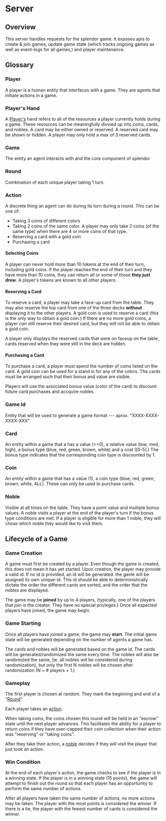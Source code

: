 # Server

## Overview

This server handles requests for the splendor game. It exposes apis to create &
join games, update game state (which tracks ongoing games as well as event-logs
for all games,) and player maintenance.

## Glossary

### Player

A player is a human entity that interfaces with a game. They are agents that
initiate actions in a game.

### Player's Hand

A [Player's](#player) hand refers to all of the resources a player currently
holds during a game. These resources can be meaningfully divvied up into coins,
cards, and nobles. A card may be either owned or reserved. A reserved card may
be shown or hidden. A player may only hold a max of 3 reserved cards.

### Game

The entity an agent interacts with and the core component of splendor

### Round

Combination of each unique player taking 1 turn.

### Action

A discrete thing an agent can do during its turn during a round. This can be
one of:

- Taking 3 coins of different colors
- Taking 2 coins of the same color. A player may only take 2 coins (of the same
  type) when there are 4 or more coins of that type.
- Reserving a card with a gold coin
- Purchasing a card

#### Selecting Coins

A player can never hold more than 10 tokens at the end of their turn, including
gold coins. If the player reaches the end of their turn and they have more than
10 coins, they can return all or some of those **they just drew**. A player's
tokens are known to all other players.

#### Reserving a Card

To reserve a card, a player may take a face-up card from the table. They may
also reserve the top card from one of the three decks **without** displaying
it to the other players. A gold coin is used to reserve a card (this is the
only way to obtain a gold coin.) If there are no more gold coins, a player
_can_ still reserve their desired card, but they will not be able to obtain a
gold coin.

A player only displays the reserved cards that were on faceup on
the table, cards reserved when they were still in the deck are hidden.

#### Purchasing a Card

To purchase a card, a player must spend the number of coins listed on the card.
A gold coin can be used for a stand in for any of the colors. The cards must be
arranged such that their bonus and value are visible.

Players will use the associated bonus value (color of the card) to discount
future card purchases and accquire nobles.

### Game Id

Entity that will be used to generate a game format <low>-<med>-<high>-<noble>
aprox. "XXXX-XXXX-XXXX-XXX"

### Card

An entity within a game that a has a value (>=0), a relative value (low, med,
high), a bonus type (blue, red, green, brown, white) and a cost ([0-5].) The
bonus type indicates that the corresponding coin type is discounted by 1.

### Coin

An entity within a game that has a value (1), a coin type (blue, red, green,
brown, white, ALL). These can only be used to purchase cards.

### Noble

Visible at all times on the table. They have a point value and multiple bonus
values. A noble visits a player at the end of the player's turn if the bonus
type conditions are met. If a player is eligible for more than 1 noble, they
will chose which noble they would like to visit them.

## Lifecycle of a Game

### Game Creation

A game must first be created by a player. Even though the game is created, this
does not mean it has yet started. Upon creation, the player may provide a valid
id. If no id is provided, an id will be generated. the game will be assigned
its own unique-id. This id should be able to deterministically dictate the order
the different cards are sorted, and the order that the nobles are displayed.

The game may be **joined** by up to 4 players, (typically, one of the players
that join is the creator. They have no special privleges.) Once all expected
players have joined, the game may begin.

<!-- TODO(GikuyuNderitu): Add section for allowing non-player agents to join -->

### Game Starting

Once all players have joined a game, the game may **start**. The initial game
state will be generated depending on the number of agents a game has.

<!-- TODO(GikuyuNderitu): Elaborate on the different initial states. -->

The cards and nobles will be generated based on the game id. The cards will be
generated/randomized the same every time. The nobles will also be randomized
the same, (ie. all nobles will be considered during randomization), but only
the first N nobles will be chosen after randomization (N = # players + 1.)

### Gameplay

The first player is chosen at random. They mark the beginning and end of a
"[Round](#round)".

Each player takes an [action](#action).

When taking coins, the coins chosen this round will be held in an "escrow"
state until the next player advances. This facilitates the ability for a player
to return coins if they have over-capped their coin collection when their
action was "reserving" or "taking coins".

After they take their action, a [noble](#noble) decides if they will visit the
player that just took an action.

### Win Condition

At the end of each player's action, the game checks to see if the player is in a
winning state. If the player is in a winning state (15 points), the game will
attempt to finish out the round so that each player has an opportunity to
perform the same number of actions.

After all players have taken the same number of actions, no more actions may be
taken. The player with the most points is considered the winner. If there is a
tie, the player with the fewest number of cards is considered the winner.
